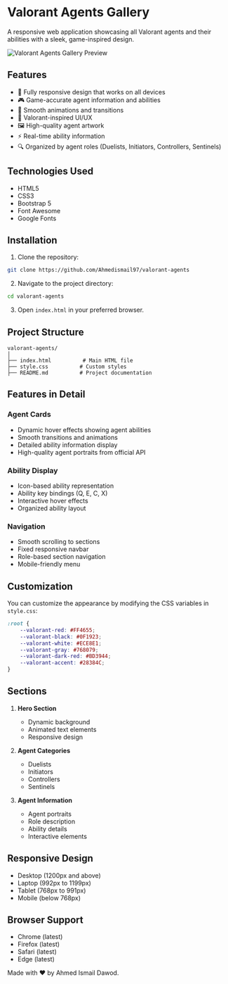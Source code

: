 # Valorant Agents Gallery

A responsive web application showcasing all Valorant agents and their abilities with a sleek, game-inspired design.

![Valorant Agents Gallery Preview](https://images.contentstack.io/v3/assets/bltb6530b271fddd0b1/blt26e1ed5103af52b4/64e685f26d3f9410b3341e11/090723_Val_EP7A2_PlayVALORANT_ContentUpdate_Banner.jpg)

## Features

- 📱 Fully responsive design that works on all devices
- 🎮 Game-accurate agent information and abilities
- 💫 Smooth animations and transitions
- 🎨 Valorant-inspired UI/UX
- 🖼️ High-quality agent artwork
- ⚡ Real-time ability information
- 🔍 Organized by agent roles (Duelists, Initiators, Controllers, Sentinels)

## Technologies Used

- HTML5
- CSS3
- Bootstrap 5
- Font Awesome
- Google Fonts


## Installation

1. Clone the repository:
```bash
git clone https://github.com/Ahmedismail97/valorant-agents
```

2. Navigate to the project directory:
```bash
cd valorant-agents
```

3. Open `index.html` in your preferred browser.

## Project Structure

```plaintext
valorant-agents/
│
├── index.html          # Main HTML file
├── style.css          # Custom styles
├── README.md          # Project documentation
```

## Features in Detail

### Agent Cards
- Dynamic hover effects showing agent abilities
- Smooth transitions and animations
- Detailed ability information display
- High-quality agent portraits from official API

### Ability Display
- Icon-based ability representation
- Ability key bindings (Q, E, C, X)
- Interactive hover effects
- Organized ability layout

### Navigation
- Smooth scrolling to sections
- Fixed responsive navbar
- Role-based section navigation
- Mobile-friendly menu

## Customization

You can customize the appearance by modifying the CSS variables in `style.css`:

```css
:root {
    --valorant-red: #FF4655;
    --valorant-black: #0F1923;
    --valorant-white: #ECE8E1;
    --valorant-gray: #768079;
    --valorant-dark-red: #BD3944;
    --valorant-accent: #28384C;
}
```

## Sections

1. **Hero Section**
   - Dynamic background
   - Animated text elements
   - Responsive design

2. **Agent Categories**
   - Duelists
   - Initiators
   - Controllers
   - Sentinels

3. **Agent Information**
   - Agent portraits
   - Role description
   - Ability details
   - Interactive elements

## Responsive Design

- Desktop (1200px and above)
- Laptop (992px to 1199px)
- Tablet (768px to 991px)
- Mobile (below 768px)

## Browser Support

- Chrome (latest)
- Firefox (latest)
- Safari (latest)
- Edge (latest)

Made with ❤️ by Ahmed Ismail Dawod.